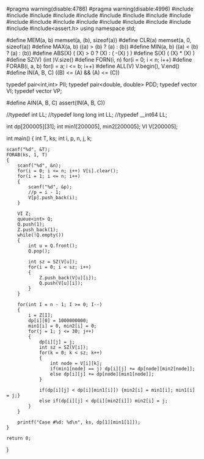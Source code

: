 #pragma warning(disable:4786)
#pragma warning(disable:4996)
#include<list>
#include<bitset>
#include<iostream>
#include<cstdio>
#include<algorithm>
#include<vector>
#include<set>
#include<map>
#include<functional>
#include<string>
#include<cstring>
#include<cstdlib>
#include<queue>
#include<utility>
#include<fstream>
#include<sstream>
#include<cmath>
#include<stack>
#include<assert.h>
using namespace std;

#define MEM(a, b) memset(a, (b), sizeof(a))
#define CLR(a) memset(a, 0, sizeof(a))
#define MAX(a, b) ((a) > (b) ? (a) : (b))
#define MIN(a, b) ((a) < (b) ? (a) : (b))
#define ABS(X) ( (X) > 0 ? (X) : ( -(X) ) )
#define S(X) ( (X) * (X) )
#define SZ(V) (int )V.size()
#define FORN(i, n) for(i = 0; i < n; i++)
#define FORAB(i, a, b) for(i = a; i <= b; i++)
#define ALL(V) V.begin(), V.end()
#define IN(A, B, C)  ((B) <= (A) && (A) <= (C))

typedef pair<int,int> PII;
typedef pair<double, double> PDD;
typedef vector<int> VI;
typedef vector<PII > VP;

#define AIN(A, B, C) assert(IN(A, B, C))

//typedef int LL;
//typedef long long int LL;
//typedef __int64 LL;

int dp[200005][31];
int min1[200005], min2[200005];
VI V[200005];

int main()
{
	int T, ks;
	int i, p, n, j, k;

	scanf("%d", &T);
	FORAB(ks, 1, T)
	{
		scanf("%d", &n);
		for(i = 0; i <= n; i++) V[i].clear();
		for(i = 1; i <= n; i++)
		{
			scanf("%d", &p);
			//p = i - 1;
			V[p].push_back(i);
		}

		VI Z;
		queue<int> Q;
		Q.push(1);
		Z.push_back(1);
		while(!Q.empty())
		{
			int u = Q.front();
			Q.pop();

			int sz = SZ(V[u]);
			for(i = 0; i < sz; i++)
			{
				Z.push_back(V[u][i]);
				Q.push(V[u][i]);
			}
		}

		for(int I = n - 1; I >= 0; I--)
		{
			i = Z[I];
			dp[i][0] = 1000000000;
			min1[i] = 0, min2[i] = 0;
			for(j = 1; j <= 30; j++)
			{
				dp[i][j] = j;
				int sz = SZ(V[i]);
				for(k = 0; k < sz; k++)
				{
					int node = V[i][k];
					if(min1[node] == j) dp[i][j] += dp[node][min2[node]];
					else dp[i][j] += dp[node][min1[node]];
				}

				if(dp[i][j] < dp[i][min1[i]]) {min2[i] = min1[i]; min1[i] = j;}
				else if(dp[i][j] < dp[i][min2[i]]) min2[i] = j;
			}
		}

		printf("Case #%d: %d\n", ks, dp[1][min1[1]]);
	}

	return 0;
}
